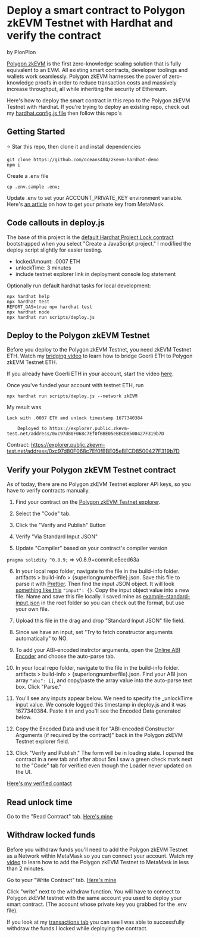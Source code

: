 # Deploy a smart contract to Polygon zkEVM Testnet with Hardhat and verify the contract

by PlonPlon

[Polygon zkEVM](https://wiki.polygon.technology/docs/zkEVM/introduction) is the first zero-knowledge scaling solution that is fully equivalent to an EVM. All existing smart contracts, developer toolings and wallets work seamlessly. Polygon zkEVM harnesses the power of zero-knowledge proofs in order to reduce transaction costs and massively increase throughput, all while inheriting the security of Ethereum.

Here's how to deploy the smart contract in this repo to the Polygon zkEVM Testnet with Hardhat. If you're trying to deploy an existing repo, check out my [hardhat.config.js file](hardhat.config.js) then follow this repo's 

## Getting Started

⭐️ Star this repo, then clone it and install dependencies

```shell
git clone https://github.com/oceans404/zkevm-hardhat-demo
npm i
```

Create a .env file

```shell
cp .env.sample .env;
```

Update .env to set your ACCOUNT_PRIVATE_KEY environment variable. Here's [an article](https://support.metamask.io/hc/en-us/articles/360015289632-How-to-export-an-account-s-private-key#:~:text=On%20the%20account%20page%2C%20click,click%20%E2%80%9CConfirm%E2%80%9D%20to%20proceed) on how to get your private key from MetaMask.

## Code callouts in deploy.js

The base of this project is the [default Hardhat Project Lock contract](https://hardhat.org/hardhat-runner/docs/getting-started#quick-start) bootstrapped when you select "Create a JavaScript project." I modified the deploy script slightly for easier testing.

- lockedAmount: .0007 ETH
- unlockTime: 3 minutes
- include testnet explorer link in deployment console log statement

Optionally run default hardhat tasks for local development:

```shell
npx hardhat help
npx hardhat test
REPORT_GAS=true npx hardhat test
npx hardhat node
npx hardhat run scripts/deploy.js
```

## Deploy to the Polygon zkEVM Testnet

Before you deploy to the Polygon zkEVM Testnet, you need zkEVM Testnet ETH. Watch my [bridging video](https://www.youtube.com/watch?v=eYZAPkTCgwg) to learn how to bridge Goerli ETH to Polygon zkEVM Testnet ETH.

If you already have Goerli ETH in your account, start the video [here](https://youtu.be/eYZAPkTCgwg?t=179).

Once you've funded your account with testnet ETH, run

```shell
npx hardhat run scripts/deploy.js --network zkEVM
```

My result was 

```shell
Lock with .0007 ETH and unlock timestamp 1677340384 
    
    Deployed to https://explorer.public.zkevm-test.net/address/0xc97d80F068c7Ef0fBBE05eBECD8500427F319b7D
```

Contract: https://explorer.public.zkevm-test.net/address/0xc97d80F068c7Ef0fBBE05eBECD8500427F319b7D

## Verify your Polygon zkEVM Testnet contract

As of today, there are no Polygon zkEVM Testnet explorer API keys, so you have to verify contracts manually.

1. Find your contract on the [Polygon zkEVM Testnet explorer](https://explorer.public.zkevm-test.net/).

2. Select the "Code" tab.

3. Click the "Verify and Publish" Button

4. Verify "Via Standard Input JSON"

5. Update "Compiler" based on your contract's compiler version

`pragma solidity ^0.8.9;` => v0.8.9+commit.e5eed63a

6. In your local repo folder, navigate to the file in the build-info folder. artifacts > build-info > {superlongnumberfile}.json. Save this file to parse it with [Prettier](https://prettier.io/). Then find the input JSON object. It will look [something like this](https://docs.soliditylang.org/en/latest/using-the-compiler.html#input-description) `"input": {}`. Copy the input object value into a new file. Name and save this file locally. I saved mine as [example-standard-input.json](example-standard-input.json) in the root folder so you can check out the format, but use your own file.

7. Upload this file in the drag and drop "Standard Input JSON" file field.

8. Since we have an input, set "Try to fetch constructor arguments automatically" to NO.

9. To add your ABI-encoded instrctor arguments, open the [Online ABI Encoder](https://abi.hashex.org/) and choose the auto-parse tab. 

10. In your local repo folder, navigate to the file in the build-info folder. artifacts > build-info > {superlongnumberfile}.json. Find your ABI json array `"abi": []`, and copy/paste the array value into the auto-parse text box. Click "Parse."

11. You'll see any inputs appear below. We need to specify the _unlockTime
input value. We console logged this timestamp in deploy.js and it was 1677340384. Paste it in and you'll see the Encoded Data generated below.

12. Copy the Encoded Data and use it for "ABI-encoded Constructor Arguments (if required by the contract)" back in the Polygon zkEVM Testnet explorer field.

13. Click "Verify and Publish." The form will be in loading state. I opened the contract in a new tab and after about 5m I saw a green check mark next to the "Code" tab for verified even though the Loader never updated on the UI.

[Here's my verified contact](https://explorer.public.zkevm-test.net/address/0xc97d80F068c7Ef0fBBE05eBECD8500427F319b7D/contracts#address-tabs)


## Read unlock time

Go to the "Read Contract" tab. [Here's mine](https://explorer.public.zkevm-test.net/address/0xc97d80F068c7Ef0fBBE05eBECD8500427F319b7D/read-contract#address-tabs)

## Withdraw locked funds

Before you withdraw funds you'll need to add the Polygon zkEVM Testnet as a Network within MetaMask so you can connect your account. Watch my [video](https://www.youtube.com/watch?v=Y1gOkTsXgSY) to learn how to add the Polygon zkEVM Testnet to MetaMask in less than 2 minutes.

Go to your "Write Contract" tab. [Here's mine](
https://explorer.public.zkevm-test.net/address/0xc97d80F068c7Ef0fBBE05eBECD8500427F319b7D/write-contract#address-tabs)

Click "write" next to the withdraw function. You will have to connect to Polygon zkEVM testnet with the same account you used to deploy your smart contract. (The account whose private key you grabbed for the .env file). 

If you look at my [transactions tab](https://explorer.public.zkevm-test.net/address/0xc97d80F068c7Ef0fBBE05eBECD8500427F319b7D/transactions#address-tabs) you can see I was able to successfully withdraw the funds I locked while deploying the contract.
